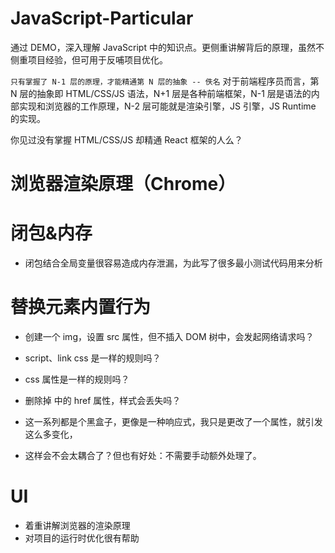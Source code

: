 # JavaScript-Particular

通过 DEMO，深入理解 JavaScript 中的知识点。更侧重讲解背后的原理，虽然不侧重项目经验，但可用于反哺项目优化。

`只有掌握了 N-1 层的原理，才能精通第 N 层的抽象 -- 佚名`
对于前端程序员而言，第 N 层的抽象即 HTML/CSS/JS 语法，N+1 层是各种前端框架，N-1 层是语法的内部实现和浏览器的工作原理，N-2 层可能就是渲染引擎，JS 引擎，JS Runtime 的实现。

你见过没有掌握 HTML/CSS/JS 却精通 React 框架的人么？

# 浏览器渲染原理（Chrome）

# 闭包&内存

- 闭包结合全局变量很容易造成内存泄漏，为此写了很多最小测试代码用来分析

# 替换元素内置行为

- 创建一个 img，设置 src 属性，但不插入 DOM 树中，会发起网络请求吗？
- script、link css 是一样的规则吗？
- css 属性是一样的规则吗？

- 删除掉 <link href="xxxxxx.css"> 中的 href 属性，样式会丢失吗？
- 这一系列都是个黑盒子，更像是一种响应式，我只是更改了一个属性，就引发这么多变化，
- 这样会不会太耦合了？但也有好处：不需要手动额外处理了。

# UI

- 着重讲解浏览器的渲染原理
- 对项目的运行时优化很有帮助
